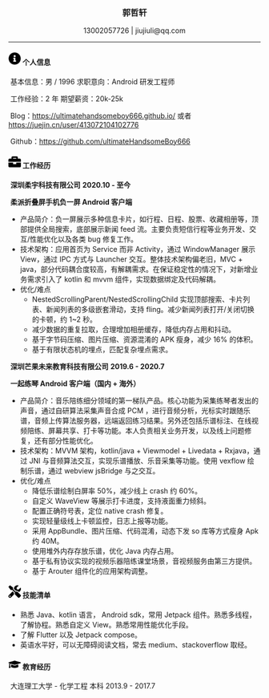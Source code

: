  <center>
     <h3>郭哲轩</h3>
     <div>
         <span>
             13002057726
         </span>
         |
         <span>
         	 jiujiuli@qq.com
         </span>
 </center>


** **

#### <img src="assets/info-circle-solid.svg" width="25px"> 个人信息

​	基本信息：男 / 1996 	 									  求职意向：Android 研发工程师

​	工作经验：2 年													 期望薪资：20k-25k

​	Blog：https://ultimatehandsomeboy666.github.io/ 或者 https://juejin.cn/user/413072104102776

​	Github：https://github.com/ultimateHandsomeBoy666

#### <img src="assets/briefcase-solid.svg" width="25px"> 工作经历

​	**深圳柔宇科技有限公司**																					   **2020.10 - 至今**

​	**柔派折叠屏手机负一屏 Android 客户端**

* 产品简介：负一屏展示多种信息卡片，如行程、日程、股票、收藏相册等，顶部提供全局搜索，底部展示新闻 feed 流。主要负责短信行程等业务开发、交互/性能优化以及各类 bug 修复工作。
* 技术架构：应用首页为 Service 而非 Activity，通过 WindowManager 展示 View，通过 IPC 方式与 Launcher 交互。整体技术架构偏老旧，MVC + java，部分代码耦合度较高，有解耦需求。在保证稳定性的情况下，对新增业务需求引入了 kotlin 和 mvvm 组件，实现数据绑定及代码解耦。
* 优化/难点
  * NestedScrollingParent/NestedScrollingChild 实现顶部搜索、卡片列表、新闻列表的多级嵌套滑动，支持 fling。减少新闻列表打开/关闭切换的卡顿，约 1~2 秒。
  * 减少数据的重复拉取，合理增加相册缓存，降低内存占用和抖动。
  * 基于字节码压缩、图片压缩、资源混淆的 APK 瘦身，减少 16% 的体积。
  * 基于有限状态机的埋点，匹配复杂埋点需求。

​	**深圳芒果未来教育科技有限公司**											                            **2019.6 - 2020.7**

​	**一起练琴 Android 客户端（国内 + 海外）**

- 产品简介：音乐陪练细分领域的第一梯队产品。核心功能为采集练琴者发出的声音，通过自研算法采集声音合成 PCM ，进行音频分析，光标实时跟随乐谱，音频上传算法服务器，远端返回练习结果。另外还包括乐谱标注、在线视频陪练、屏幕共享、打卡等功能。本人负责相关业务开发，以及线上问题修复，还有部分性能优化。
- 技术架构：MVVM 架构，kotlin/java + Viewmodel + Livedata + Rxjava，通过 JNI 与音频算法交互，实现乐谱播放、乐音采集等功能。使用 vexflow 绘制乐谱，通过 webview jsBridge 与之交互。
- 优化/难点
  * 降低乐谱绘制白屏率 50%，减少线上 crash 约 60%。
  * 自定义 WaveView 等展示打卡进度，支持液面重力倾斜。
  * 配置正确符号表，定位 native crash 修复。
  * 实现轻量级线上卡顿监控，日志上报等功能。
  * 采用 AppBundle、图片压缩、代码混淆，动态下发 so 库等方式瘦身 Apk 约 40M。
  * 使用堆外内存存放乐谱，优化 Java 内存占用。
  * 基于私有协议实现的视频乐器陪练课堂场景，音视频服务由第三方提供。
  * 基于 Arouter 组件化的应用架构调整。

#### <img src="assets/tools-solid.svg" width="25px"> 技能清单

* 熟悉 Java、kotlin 语言， Android sdk，常用 Jetpack 组件。熟悉多线程，了解协程。熟悉自定义 View。熟悉常用性能优化手段。
* 了解 Flutter 以及 Jetpack compose。
* 英语水平好，可以无障碍阅读文档，常去 medium、stackoverflow 取经。

#### <img src="assets/graduation-cap-solid.svg" width="25px"> 教育经历

​	大连理工大学 - 化学工程  本科																		 2013.9 - 2017.7

